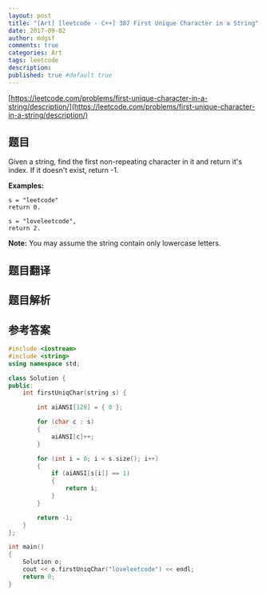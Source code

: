 ```yaml
---
layout: post
title: "[Art] [leetcode - C++] 387 First Unique Character in a String"
date: 2017-09-02
author: mdgsf
comments: true
categories: Art
tags: leetcode
description:
published: true #default true
---
```


[https://leetcode.com/problems/first-unique-character-in-a-string/description/](https://leetcode.com/problems/first-unique-character-in-a-string/description/)

## 题目

 Given a string, find the first non-repeating character in it and return it's index. If it doesn't exist, return -1.

**Examples:**

```
s = "leetcode"
return 0.

s = "loveleetcode",
return 2.
```

**Note:** You may assume the string contain only lowercase letters. 

## 题目翻译

## 题目解析

## 参考答案

```c++
#include <iostream>
#include <string>
using namespace std;

class Solution {
public:
	int firstUniqChar(string s) {

		int aiANSI[128] = { 0 };

		for (char c : s)
		{
			aiANSI[c]++;
		}

		for (int i = 0; i < s.size(); i++)
		{
			if (aiANSI[s[i]] == 1)
			{
				return i;
			}
		}

		return -1;
	}
};

int main()
{
	Solution o;
	cout << o.firstUniqChar("loveleetcode") << endl;
	return 0;
}
```




